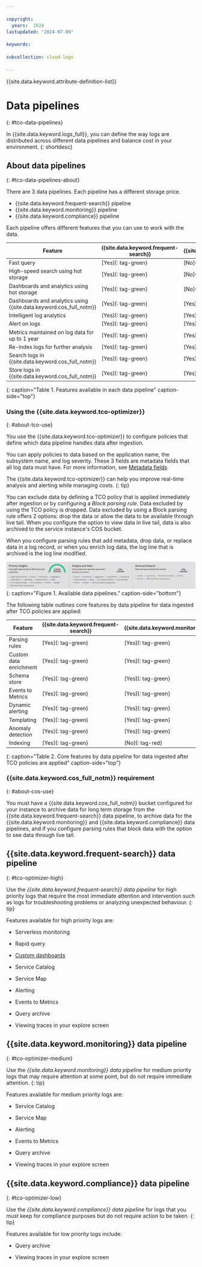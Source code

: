 ```yaml
---

copyright:
  years:  2024
lastupdated: "2024-07-09"

keywords:

subcollection: cloud-logs

---
```


{{site.data.keyword.attribute-definition-list}}

# Data pipelines
{: #tco-data-pipelines}

In {{site.data.keyword.logs_full}}, you can define the way logs are distributed across different data pipelines and balance cost in your environment.
{: shortdesc}


## About data pipelines
{: #tco-data-pipelines-about}

There are 3 data pipelines. Each pipeline has a different storage price.

- {{site.data.keyword.frequent-search}} pipeline
- {{site.data.keyword.monitoring}} pipeline
- {{site.data.keyword.compliance}} pipeline

Each pipeline offers different features that you can use to work with the data.

| Feature                    | {{site.data.keyword.frequent-search}} | {{site.data.keyword.monitoring}}      | {{site.data.keyword.compliance}}      |
|----------------------------|----------------------------|----------------------------|----------------------------|
| Fast query              | [Yes]{: tag-green} | [No]{: tag-red} | [No]{: tag-red} |
| High-speed search using hot storage              | [Yes]{: tag-green} | [No]{: tag-red} | [No]{: tag-red} |
| Dashboards and analytics using hot storage              | [Yes]{: tag-green} | [No]{: tag-red} | [No]{: tag-red} |
| Dashboards and analytics using {{site.data.keyword.cos_full_notm}}              | [Yes]{: tag-green} | [Yes]{: tag-green} | [No]{: tag-red} |
| Intelligent log analytics           | [Yes]{: tag-green} | [Yes]{: tag-green} | [No]{: tag-red} |
| Alert on logs           | [Yes]{: tag-green} | [Yes]{: tag-green} | [No]{: tag-red} |
| Metrics maintained on log data for up to 1 year        | [Yes]{: tag-green} | [Yes]{: tag-green} | [No]{: tag-red} |
| Re-index logs for further analysis        | [Yes]{: tag-green} | [Yes]{: tag-green} | [Yes]{: tag-green} |
| Search logs in {{site.data.keyword.cos_full_notm}}        | [Yes]{: tag-green} | [Yes]{: tag-green} | [Yes]{: tag-green} |
| Store logs in {{site.data.keyword.cos_full_notm}}        | [Yes]{: tag-green} | [Yes]{: tag-green} | [Yes]{: tag-green} |
{: caption="Table 1. Features available in each data pipeline" caption-side="top"}

### Using the {{site.data.keyword.tco-optimizer}}
{: #about-tco-use}

You use the {{site.data.keyword.tco-optimizer}} to configure policies that define which data pipeline handles data after ingestion.

You can apply policies to data based on the application name, the subsystem name, and log severity. These 3 fields are metadata fields that all log data must have. For more information, see [Metadata fields](/docs/cloud-logs?topic=cloud-logs-metadata).

The {{site.data.keyword.tco-optimizer}} can help you improve real-time analysis and alerting while managing costs. {: tip}

You can exclude data by defining a TCO policy that is applied immediately after ingestion or by configuring a *Block parsing rule*. Data excluded by using the TCO policy is dropped. Data excluded by using a Block parsing rule offers 2 options: drop the data or allow the data to be available through live tail. When you configure the option to view data in live tail, data is also archived to the service instance's COS bucket.

When you configure parsing rules that add metadata, drop data, or replace data in a log record, or when you enrich log data, the log line that is archived is the log line modified.

![The image shows the different available data pipelines.](images/tco_optimizer.png){: caption="Figure 1. Available data pipelines." caption-side="bottom"}

The following table outlines core features by data pipeline for data ingested after TCO policies are applied:

| Feature                    | {{site.data.keyword.frequent-search}} | {{site.data.keyword.monitoring}}      | {{site.data.keyword.compliance}}      |
|----------------------------|----------------------------|----------------------------|----------------------------|
| Parsing rules              | [Yes]{: tag-green} | [Yes]{: tag-green} | [Yes]{: tag-green} |
| Custom data enrichment     | [Yes]{: tag-green} | [Yes]{: tag-green} | [Yes]{: tag-green} |
| Schema store               | [Yes]{: tag-green} | [Yes]{: tag-green} | [Yes]{: tag-green} |
| Events to Metrics             | [Yes]{: tag-green} | [Yes]{: tag-green} | [No]{: tag-red} |
| Dynamic alerting           | [Yes]{: tag-green} | [Yes]{: tag-green} | [No]{: tag-red} |
| Templating                 | [Yes]{: tag-green} | [Yes]{: tag-green} | [No]{: tag-red} |
| Anomaly detection          | [Yes]{: tag-green} | [Yes]{: tag-green} | [No]{: tag-red} |
| Indexing                   | [Yes]{: tag-green} | [No]{: tag-red} | [No]{: tag-red} |
{: caption="Table 2. Core features by data pipeline for data ingested after TCO policies are applied" caption-side="top"}

### {{site.data.keyword.cos_full_notm}} requirement
{: #about-cos-use}

You must have a {{site.data.keyword.cos_full_notm}} bucket configured for your instance to archive data for long term storage from the {{site.data.keyword.frequent-search}} data pipeline, to archive data for the {{site.data.keyword.monitoring}} and {{site.data.keyword.compliance}} data pipelines, and if you configure parsing rules that block data with the option to see data through live tail.


## {{site.data.keyword.frequent-search}} data pipeline
{: #tco-optimizer-high}


Use the *{{site.data.keyword.frequent-search}} data pipeline* for high priority logs that require the most immediate attention and intervention such as logs for troubleshooting problems or analyzing unexpected behaviour.
{: tip}


Features available for high prioirty logs are:

* Serverless monitoring

* Rapid query

* [Custom dashboards](/docs/cloud-logs?topic=cloud-logs-create_dashboards)

* Service Catalog

* Service Map

* Alerting

* Events to Metrics

* Query archive

* Viewing traces in your explore screen

## {{site.data.keyword.monitoring}} data pipeline
{: #tco-optimizer-medium}


Use the *{{site.data.keyword.monitoring}} data pipeline* for medium priority logs that may require attention at some point, but do not require immediate attention.
{: tip}

Features available for medium priority logs are:

- Service Catalog

- Service Map

- Alerting

- Events to Metrics

- Query archive

- Viewing traces in your explore screen

## {{site.data.keyword.compliance}} data pipeline
{: #tco-optimizer-low}

Use the *{{site.data.keyword.compliance}} data pipeline* for logs that you must keep for compliance purposes but do not require action to be taken.
{: tip}


Features available for low priority logs include:

- Query archive

- Viewing traces in your explore screen
